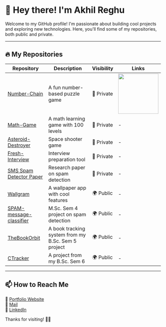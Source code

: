 # 👋 Hey there! I'm Akhil Reghu  

Welcome to my GitHub profile! I'm passionate about building cool projects and exploring new technologies. Here, you'll find some of my repositories, both public and private.

---

## 🔥 My Repositories  

| Repository | Description | Visibility | Links |
|------------|-------------|------------|-------|
| [Number-Chain](https://github.com/akhilreghu/Number-Chain) | A fun number-based puzzle game | 🔐 Private | <a href="https://play.google.com/store/apps/details?id=com.akhils.numberchain"><img src="https://upload.wikimedia.org/wikipedia/commons/7/78/Google_Play_Store_badge_EN.svg" width="130"></a> |
| [Math-Game](https://github.com/akhilreghu/Math-Game) | A math learning game with 100 levels | 🔐 Private | - |
| [Asteroid-Destroyer](https://github.com/akhilreghu/asteroid_destroyer) | Space shooter game | 🔐 Private | - |
| [Fresh-Interview](https://github.com/akhilreghu/fresh-interview) | Interview preparation tool | 🔐 Private | - |
| [SMS Spam Detector Paper](https://github.com/akhilreghu/smsspamdetectorpaper) | Research paper on spam detection | 🔐 Private | - |
| [Wallgram](https://github.com/akhilreghu/Wallgram) | A wallpaper app with cool features | 🌍 Public | - |
| [SPAM-message-classifier](https://github.com/akhilreghu/SPAM-message-classifier) | M.Sc. Sem 4 project on spam detection | 🌍 Public | - |
| [TheBookOrbit](https://github.com/akhilreghu/TheBookOrbit) | A book tracking system from my B.Sc. Sem 5 project | 🌍 Public | - |
| [CTracker](https://github.com/akhilreghu/CTracker) | A project from my B.Sc. Sem 6 | 🌍 Public | - |

---

## 📫 How to Reach Me  
💼 [Portfolio Website](https://akhilreghu.github.io)  
📧 [Mail ](akhilreghu4161@gmail.com) <br>
🔗 [LinkedIn](https://www.linkedin.com/in/akhilvr)  

Thanks for visiting! 🚀✨
